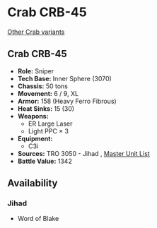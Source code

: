 # Crab CRB-45 

[Other Crab variants](../crab.md) 

## Crab CRB-45 

- **Role:** Sniper 
- **Tech Base:** Inner Sphere (3070) 
- **Chassis:** 50 tons 
- **Movement:** 6 / 9, XL 
- **Armor:** 158 (Heavy Ferro Fibrous) 
- **Heat Sinks:** 15 (30) 
- **Weapons:** 
  - ER Large Laser 
  - Light PPC × 3 
- **Equipment:** 
  - C3i 
- **Sources:** TRO 3050 - Jihad , [Master Unit List](http://masterunitlist.info/Unit/Details/719/crab-crb-45) 
- **Battle Value:** 1342 

## Availability 

### Jihad 

- Word of Blake 


